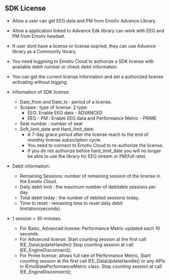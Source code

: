 ## SDK License

* Allow a user can get EEG data and PM from Emotiv Advance Library.
* Allow a application linked to Advance Edk library can work with EEG and PM from Emotiv headset.
* If user dont have a license or license expried, they can use Advance library as a Community library.
* You need loggining to Emotiv Cloud to authorize a SDK license with available debit number or check 
  debit information.
* You can get the current license information and set a authorized license activating without logging.


* Information of SDK license:
    * Date_from and Date_to : period of a license.
    * Scopes : type of license: 2 type:
        * EEG: Enable EEG data  -  ADVANCED
        * EEG - PM : Enable EEG data and Performance Metric -  PRIME
    * Seat number : number of seat
    * Soft_limit_date and Hard_limit_date: 
        * A 7-day grace period after the license reach to the end of monthly license subscription cycle. 
        * You need to connect to Emotiv Cloud to re-authorize the license.
        * If you do not authorize before hard_limit_date you will no longer be able to use the library 
          for EEG stream or PM(full rate).
        
* Debit information:
    * Remaining Sessions: number of remaining session of the license in the Emotiv Cloud.
    * Daily debit limit : the maximum number of debitable sessions per day.
    * Total debit today : the number of debited sessions today.
    * Time to reset     : remaining time to reset daily debit limitation(seconds).

 * 1 session = 30 minutes.
    * For Basic, Advanced license: Performance Metric updated each 10 seconds.
    * For Advanced license: Start counting session at the first call IEE_DataUpdateHandle()
                            Stop counting session at call IEE_EngineDisconnect();
    * For Prime license: allows full rate of Performance Metric.
                            Start counting session at the first call IEE_DataUpdateHandle()
                            or any APIs in IEmoStatePerformanceMetric class.
                            Stop counting session at call IEE_EngineDisconnect();

